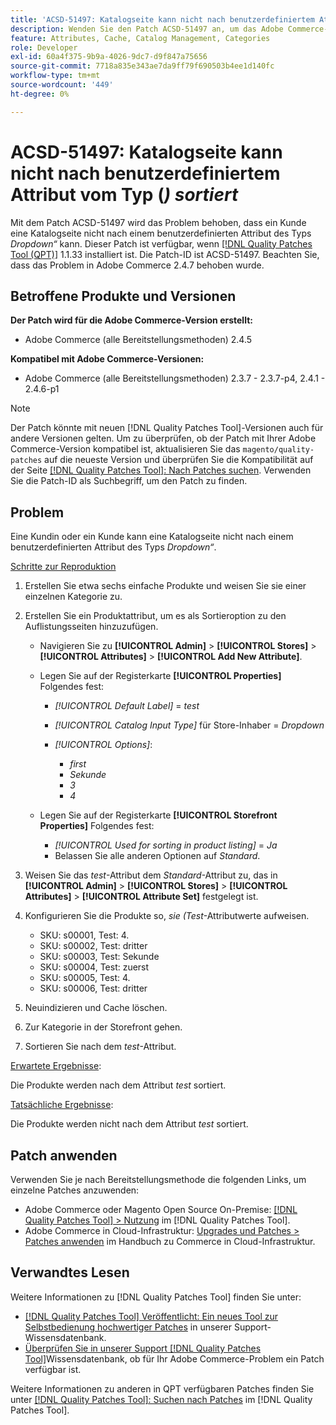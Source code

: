 ```yaml
---
title: 'ACSD-51497: Katalogseite kann nicht nach benutzerdefiniertem Attribut des Typs Dropdown sortiert werden'
description: Wenden Sie den Patch ACSD-51497 an, um das Adobe Commerce-Problem zu beheben, bei dem ein Kunde eine Katalogseite nicht nach benutzerdefinierten Attributen des Typs Dropdown sortieren kann.
feature: Attributes, Cache, Catalog Management, Categories
role: Developer
exl-id: 60a4f375-9b9a-4026-9dc7-d9f847a75656
source-git-commit: 7718a835e343ae7da9ff79f690503b4ee1d140fc
workflow-type: tm+mt
source-wordcount: '449'
ht-degree: 0%

---
```


# ACSD-51497: Katalogseite kann nicht nach benutzerdefiniertem Attribut vom Typ (*) sortiert*

Mit dem Patch ACSD-51497 wird das Problem behoben, dass ein Kunde eine Katalogseite nicht nach einem benutzerdefinierten Attribut des Typs *Dropdown“* kann. Dieser Patch ist verfügbar, wenn [[!DNL Quality Patches Tool (QPT)]](/help/announcements/adobe-commerce-announcements/magento-quality-patches-released-new-tool-to-self-serve-quality-patches.md) 1.1.33 installiert ist. Die Patch-ID ist ACSD-51497. Beachten Sie, dass das Problem in Adobe Commerce 2.4.7 behoben wurde.

## Betroffene Produkte und Versionen

**Der Patch wird für die Adobe Commerce-Version erstellt:**

* Adobe Commerce (alle Bereitstellungsmethoden) 2.4.5

**Kompatibel mit Adobe Commerce-Versionen:**

* Adobe Commerce (alle Bereitstellungsmethoden) 2.3.7 - 2.3.7-p4, 2.4.1 - 2.4.6-p1

>[!NOTE]
>
>Der Patch könnte mit neuen [!DNL Quality Patches Tool]-Versionen auch für andere Versionen gelten. Um zu überprüfen, ob der Patch mit Ihrer Adobe Commerce-Version kompatibel ist, aktualisieren Sie das `magento/quality-patches` auf die neueste Version und überprüfen Sie die Kompatibilität auf der Seite [[!DNL Quality Patches Tool]: Nach Patches suchen](https://experienceleague.adobe.com/tools/commerce-quality-patches/index.html?lang=de). Verwenden Sie die Patch-ID als Suchbegriff, um den Patch zu finden.

## Problem

Eine Kundin oder ein Kunde kann eine Katalogseite nicht nach einem benutzerdefinierten Attribut des Typs *Dropdown“*.

<u>Schritte zur Reproduktion</u>

1. Erstellen Sie etwa sechs einfache Produkte und weisen Sie sie einer einzelnen Kategorie zu.
1. Erstellen Sie ein Produktattribut, um es als Sortieroption zu den Auflistungsseiten hinzuzufügen.

   * Navigieren Sie zu **[!UICONTROL Admin]** > **[!UICONTROL Stores]** > **[!UICONTROL Attributes]** > **[!UICONTROL Add New Attribute]**.
   * Legen Sie auf der Registerkarte **[!UICONTROL Properties]** Folgendes fest:

      * *[!UICONTROL Default Label]* = *test*
      * *[!UICONTROL Catalog Input Type]* für Store-Inhaber = *Dropdown*
      * *[!UICONTROL Options]*:

         * *first*
         * *Sekunde*
         * *3*
         * *4*

   * Legen Sie auf der Registerkarte **[!UICONTROL Storefront Properties]** Folgendes fest:

      * *[!UICONTROL Used for sorting in product listing]* = *Ja*
      * Belassen Sie alle anderen Optionen auf *Standard*.

1. Weisen Sie das *test*-Attribut dem *Standard*-Attribut zu, das in **[!UICONTROL Admin]** > **[!UICONTROL Stores]** > **[!UICONTROL Attributes]** > **[!UICONTROL Attribute Set]** festgelegt ist.
1. Konfigurieren Sie die Produkte so, *sie (Test*-Attributwerte aufweisen.

   * SKU: s00001, Test: 4.
   * SKU: s00002, Test: dritter
   * SKU: s00003, Test: Sekunde
   * SKU: s00004, Test: zuerst
   * SKU: s00005, Test: 4.
   * SKU: s00006, Test: dritter

1. Neuindizieren und Cache löschen.
1. Zur Kategorie in der Storefront gehen.
1. Sortieren Sie nach dem *test*-Attribut.

<u>Erwartete Ergebnisse</u>:

Die Produkte werden nach dem Attribut *test* sortiert.

<u>Tatsächliche Ergebnisse</u>:

Die Produkte werden nicht nach dem Attribut *test* sortiert.

## Patch anwenden

Verwenden Sie je nach Bereitstellungsmethode die folgenden Links, um einzelne Patches anzuwenden:

* Adobe Commerce oder Magento Open Source On-Premise: [[!DNL Quality Patches Tool] > Nutzung](https://experienceleague.adobe.com/docs/commerce-operations/tools/quality-patches-tool/usage.html?lang=de) im [!DNL Quality Patches Tool].
* Adobe Commerce in Cloud-Infrastruktur: [Upgrades und Patches > Patches anwenden](https://experienceleague.adobe.com/docs/commerce-cloud-service/user-guide/develop/upgrade/apply-patches.html?lang=de) im Handbuch zu Commerce in Cloud-Infrastruktur.

## Verwandtes Lesen

Weitere Informationen zu [!DNL Quality Patches Tool] finden Sie unter:

* [[!DNL Quality Patches Tool] Veröffentlicht: Ein neues Tool zur Selbstbedienung hochwertiger Patches](/help/announcements/adobe-commerce-announcements/magento-quality-patches-released-new-tool-to-self-serve-quality-patches.md) in unserer Support-Wissensdatenbank.
* [Überprüfen Sie in unserer Support [!DNL Quality Patches Tool]](/help/support-tools/patches-available-in-qpt-tool/check-patch-for-magento-issue-with-magento-quality-patches.md)Wissensdatenbank, ob für Ihr Adobe Commerce-Problem ein Patch verfügbar ist.

Weitere Informationen zu anderen in QPT verfügbaren Patches finden Sie unter [[!DNL Quality Patches Tool]: Suchen nach Patches](https://experienceleague.adobe.com/tools/commerce-quality-patches/index.html?lang=de) im [!DNL Quality Patches Tool].
